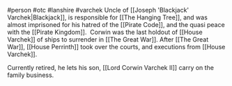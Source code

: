 #person #otc #lanshire #varchek 
Uncle of [[Joseph 'Blackjack' Varchek|Blackjack]], is responsible for [[The Hanging Tree]], and was almost imprisoned for his hatred of the [[Pirate Code]], and the quasi peace with the [[Pirate Kingdom]].  Corwin was the last holdout of [[House Varchek]] of ships to surrender in [[The Great War]].  After [[The Great War]], [[House Perrinth]] took over the courts, and executions from [[House Varchek]].

Currently retired, he lets his son, [[Lord Corwin Varchek II]] carry on the family business.
